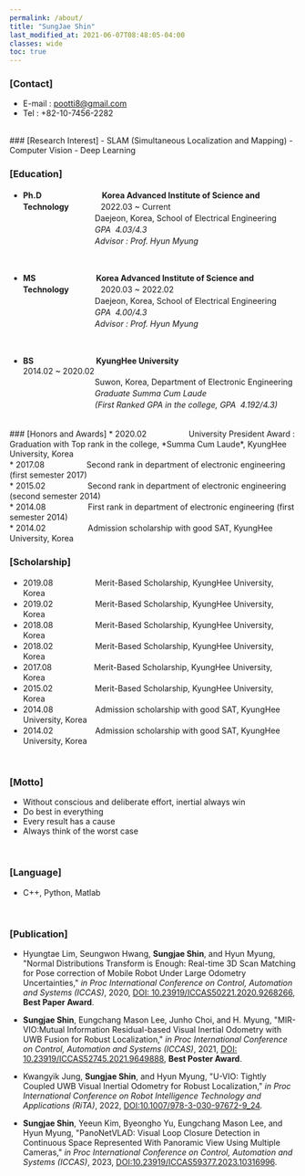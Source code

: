 ```yaml
---
permalink: /about/
title: "SungJae Shin"
last_modified_at: 2021-06-07T08:48:05-04:00
classes: wide
toc: true
---
```


<!-- # SungJae Shin -->
### [Contact]
  - E-mail : pootti8@gmail.com
  - Tel : +82-10-7456-2282

<br>
### [Research Interest]
  - SLAM (Simultaneous Localization and Mapping)
  - Computer Vision
  - Deep Learning

<br>

### [Education]
* **Ph.D** 　　　　　　　 **Korea Advanced Institute of Science and Technology**　　　　2022.03 ~ Current <br>
　　　　　　　　　Daejeon, Korea, School of Electrical Engineering <br>
　　　　　　　　　*GPA&nbsp; 4.03/4.3* <br>
　　　　　　　　　*Advisor : Prof. Hyun Myung*  
<br>

* **MS** 　　　　　　　 **Korea Advanced Institute of Science and Technology**　　　　2020.03 ~ 2022.02　<br>
　　　　　　　　　Daejeon, Korea, School of Electrical Engineering <br>
　　　　　　　　　*GPA&nbsp; 4.00/4.3* <br>
　　　　　　　　　*Advisor : Prof. Hyun Myung*  
<br>

* __BS__  　　　　　　　 &nbsp;**KyungHee University**　　　　　　　　　　　　　　　　　　　2014.02 ~ 2020.02 <br>
　　　　　　　　　Suwon, Korea, Department of Electronic Engineering <br>
　　　　　　　　　*Graduate Summa Cum Laude* <br>
　　　　　　　　　*(First Ranked GPA in the college, GPA&nbsp; 4.192/4.3)* <br>

<br>
### [Honors and Awards]
* 2020.02 　　　　　University President Award : Graduation with Top rank in the college, *Summa Cum Laude*, KyungHee University, Korea <br>
* 2017.08 　　　　　Second rank in department of electronic engineering (first semester 2017) <br>
* 2015.02 　　　　　Second rank in department of electronic engineering (second semester 2014) <br>
* 2014.08 　　　　　First rank in department of electronic engineering (first semester 2014) <br>
* 2014.02 　　　　　Admission scholarship with good SAT, KyungHee University, Korea

<br>

### [Scholarship]
* 2019.08 　　　　　Merit-Based Scholarship, KyungHee University, Korea <br>
* 2019.02 　　　　　Merit-Based Scholarship, KyungHee University, Korea <br>
* 2018.08 　　　　　Merit-Based Scholarship, KyungHee University, Korea <br>
* 2018.02 　　　　　Merit-Based Scholarship, KyungHee University, Korea <br>
* 2017.08 　　　　　Merit-Based Scholarship, KyungHee University, Korea <br>
* 2015.02 　　　　　Merit-Based Scholarship, KyungHee University, Korea <br>
* 2014.08 　　　　　Admission scholarship with good SAT, KyungHee University, Korea <br>
* 2014.02 　　　　　Admission scholarship with good SAT, KyungHee University, Korea <br>

<br>

### [Motto]
  * Without conscious and deliberate effort, inertial always win
  * Do best in everything
  * Every result has a cause
  * Always think of the worst case

<br>

### [Language]
  * C++, Python, Matlab

<br>

### [Publication]
- Hyungtae Lim, Seungwon Hwang, **Sungjae Shin**, and Hyun Myung, "Normal Distributions Transform is Enough: Real-time 3D Scan Matching for Pose correction of Mobile Robot Under Large Odometry Uncertainties," _in Proc International Conference on Control, Automation and Systems (ICCAS)_, 2020, [DOI: 10.23919/ICCAS50221.2020.9268266](https://doi.org/10.23919/ICCAS50221.2020.9268266), **Best Paper Award**.


- **Sungjae Shin**, Eungchang Mason Lee, Junho Choi, and H. Myung, "MIR-VIO:Mutual Information Residual-based Visual Inertial Odometry with UWB Fusion for Robust Localization," _in Proc International Conference on Control, Automation and Systems (ICCAS)_, 2021, [DOI: 10.23919/ICCAS52745.2021.9649888](https://doi.org/10.23919/ICCAS52745.2021.9649888), **Best Poster Award**.


- Kwangyik Jung, **Sungjae Shin**, and Hyun Myung, "U-VIO: Tightly Coupled UWB Visual Inertial Odometry for Robust Localization," _in Proc International Conference on Robot Intelligence Technology and Applications (RiTA)_, 2022, [DOI:10.1007/978-3-030-97672-9_24](https://doi.org/10.1007/978-3-030-97672-9_24).


- **Sungjae Shin**, Yeeun Kim, Byeongho Yu, Eungchang Mason Lee, and Hyun Myung, "PanoNetVLAD: Visual Loop Closure Detection in Continuous Space Represented With Panoramic View Using Multiple Cameras," _in Proc International Conference on Control, Automation and Systems (ICCAS)_, 2023, [DOI:10.23919/ICCAS59377.2023.10316996](https://doi.org/10.23919/ICCAS59377.2023.10316996).


<br>
